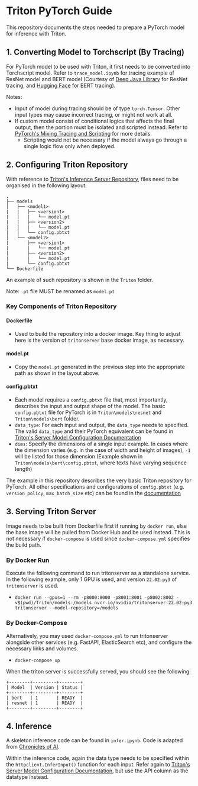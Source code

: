 # Triton PyTorch Guide

This repository documents the steps needed to prepare a PyTorch model for inference with Triton. 
 

## 1. Converting Model to Torchscript (By Tracing)
For PyTorch model to be used with Triton, it first needs to be converted into Torchscript model. Refer to `trace_model.ipynb` for tracing example of ResNet model and BERT model (Courtesy of [Deep Java Library](https://djl.ai/docs/pytorch/how_to_convert_your_model_to_torchscript.html) for ResNet tracing, and [Hugging Face](https://huggingface.co/docs/transformers/serialization#saving-a-model) for BERT tracing).


Notes:
- Input of model during tracing should be of type `torch.Tensor`. Other input types may cause incorrect tracing, or might not work at all. 
- If custom model consist of conditional logics that affects the final output, then the portion must be isolated and scripted instead. Refer to [PyTorch's Mixing Tracing and Scripting](https://pytorch.org/docs/stable/jit.html#mixing-tracing-and-scripting) for more details. 
    - Scripting would not be necessary if the model always go through a single logic flow only when deployed.


## 2. Configuring Triton Repository
With reference to [Triton's Inference Server Repository](https://github.com/triton-inference-server/server), files need to be organised in the following layout:

```
.              
├── models
│   ├── <model1>
|   |   ├── <version1>
|   |   |   └── model.pt
|   |   ├── <version2>
|   |   |   └── model.pt
|   |   └── config.pbtxt
│   └── <model2>
|       ├── <version1>
|       |   └── model.pt
|       ├── <version2>
|       |   └── model.pt
|       └── config.pbtxt
└── Dockerfile
```

An example of such repository is shown in the `Triton` folder. 

Note: `.pt` file MUST be renamed as `model.pt`

### Key Components of Triton Repository

#### Dockerfile
- Used to build the repository into a docker image. Key thing to adjust here is the version of `tritonserver` base docker image, as necessary.

#### model.pt 
- Copy the `model.pt` generated in the previous step into the appropriate path as shown in the layout above. 


#### config.pbtxt

- Each model requires a `config.pbtxt` file that, most importantly, describes the input and output shape of the model. The basic `config.pbtxt` file for PyTorch is in `Triton\models\resnet` and `Triton\models\bert` folder. 
- `data_type`: For each input and output, the `data_type` needs to specified. The valid `data_type` and their PyTorch equivalent can be found in [Triton's Server Model Configuration Documentation](https://github.com/triton-inference-server/server/blob/main/docs/model_configuration.md#datatypes)
- `dims`: Specify the dimensions of a single input example. In cases where the dimension varies (e.g. in the case of width and height of images), `-1` will be listed for those dimension (Example shown in `Triton\models\bert\config.pbtxt`, where texts have varying sequence length)

The example in this repository describes the very basic Triton repository for PyTorch. All other specifications and configurations of `config.pbtxt` (e.g. `version_policy`, `max_batch_size` etc) can be found in the [documentation](https://github.com/triton-inference-server/server/blob/main/docs/user_guide/model_configuration.md)


## 3. Serving Triton Server
Image needs to be built from Dockerfile first if running by `docker run`, else the base image will be pulled from Docker Hub and be used instead. This is not necessary if `docker-compose` is used since `docker-compose.yml` specifies the build path. 

### By Docker Run
Execute the following command to run tritonserver as a standalone service. In the following example, only 1 GPU is used, and version `22.02-py3` of `tritonserver` is used. 
- `docker run --gpus=1 --rm -p8000:8000 -p8001:8001 -p8002:8002 -v$(pwd)/Triton/models:/models nvcr.io/nvidia/tritonserver:22.02-py3 tritonserver --model-repository=/models`

### By Docker-Compose
Alternatively, you may used `docker-compose.yml` to run tritonserver alongside other services (e.g. FastAPI, ElasticSearch etc), and configure the necessary links and volumes.
- `docker-compose up`

When the triton server is successfully served, you should see the following:
```
+--------+---------+--------+
| Model  | Version | Status |
+--------+---------+--------+
| bert   | 1       | READY  |
| resnet | 1       | READY  |
+--------+---------+--------+

```

## 4. Inference

A skeleton inference code can be found in `infer.ipynb`. Code is adapted from [Chronicles of AI](https://chroniclesofai.com/mlops-chapter-8-model-server-with-nvidia-triton-local-part-1-b/). 

Within the inference code, again the data type needs to be specified within the `httpclient.InferInput()` function for each input. Refer again to [Triton's Server Model Configuration Documentation](https://github.com/triton-inference-server/server/blob/main/docs/model_configuration.md#datatypes), but use the API column as the datatype instead. 

